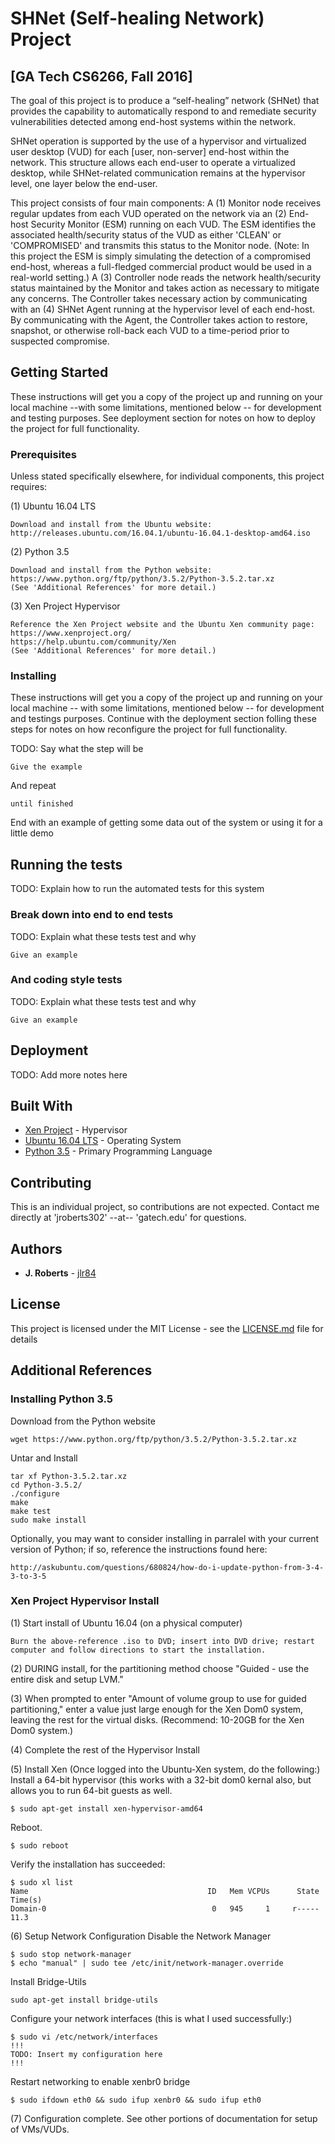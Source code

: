 # SHNet (Self-healing Network) Project 
## [GA Tech CS6266, Fall 2016]

The goal of this project is to produce a “self-healing” network (SHNet) that provides the capability to automatically respond to and remediate security vulnerabilities detected among end-host systems within the network.

SHNet operation is supported by the use of a hypervisor and virtualized user desktop (VUD) for each [user, non-server] end-host within the network. This structure allows each end-user to operate a virtualized desktop, while SHNet-related communication remains at the hypervisor level, one layer below the end-user. 

This project consists of four main components: A (1) Monitor node receives regular updates from each VUD operated on the network via an (2) End-host Security Monitor (ESM) running on each VUD. The ESM identifies the associated health/security status of the VUD as either 'CLEAN' or 'COMPROMISED' and transmits this status to the Monitor node. (Note: In this project the ESM is simply simulating the detection of a compromised end-host, whereas a full-fledged commercial product would be used in a real-world setting.) A (3) Controller node reads the network health/security status maintained by the Monitor and takes action as necessary to mitigate any concerns. The Controller takes necessary action by communicating with an (4) SHNet Agent running at the hypervisor level of each end-host. By communicating with the Agent, the Controller takes action to restore, snapshot, or otherwise roll-back each VUD to a time-period prior to suspected compromise.

## Getting Started

These instructions will get you a copy of the project up and running on your local machine --with some limitations, mentioned below -- for development and testing purposes. See deployment section for notes on how to deploy the project for full functionality.

### Prerequisites

Unless stated specifically elsewhere, for individual components, this project requires:

(1) Ubuntu 16.04 LTS
```
Download and install from the Ubuntu website:
http://releases.ubuntu.com/16.04.1/ubuntu-16.04.1-desktop-amd64.iso
```

(2) Python 3.5

```
Download and install from the Python website: 
https://www.python.org/ftp/python/3.5.2/Python-3.5.2.tar.xz
(See 'Additional References' for more detail.)
```

(3) Xen Project Hypervisor 
```
Reference the Xen Project website and the Ubuntu Xen community page:
https://www.xenproject.org/
https://help.ubuntu.com/community/Xen
(See 'Additional References' for more detail.)
```


### Installing

These instructions will get you a copy of the project up and running on your local machine -- with some limitations, mentioned below -- for development and testings purposes. Continue with the deployment section folling these steps for notes on how reconfigure the project for full functionality.

TODO: Say what the step will be

```
Give the example
```

And repeat

```
until finished
```

End with an example of getting some data out of the system or using it for a little demo

## Running the tests

TODO: Explain how to run the automated tests for this system

### Break down into end to end tests

TODO: Explain what these tests test and why

```
Give an example
```

### And coding style tests

TODO: Explain what these tests test and why

```
Give an example
```

## Deployment

TODO: Add more notes here

## Built With

* [Xen Project](https://www.xenproject.org/) - Hypervisor
* [Ubuntu 16.04 LTS](https://wiki.ubuntu.com/XenialXerus/ReleaseNotes) - Operating System
* [Python 3.5](https://docs.python.org/3/) - Primary Programming Language

## Contributing

This is an individual project, so contributions are not expected. Contact me directly at 'jroberts302' --at-- 'gatech.edu' for questions. 

## Authors

* **J. Roberts** - [jlr84](https://github.com/jlr84)

## License

This project is licensed under the MIT License - see the [LICENSE.md](License.md) file for details


## Additional References

### Installing Python 3.5

Download from the Python website 
```
wget https://www.python.org/ftp/python/3.5.2/Python-3.5.2.tar.xz
```

Untar and Install
```
tar xf Python-3.5.2.tar.xz
cd Python-3.5.2/
./configure
make
make test
sudo make install
```

Optionally, you may want to consider installing in parralel with your current version of Python; if so, reference the instructions found here:
```
http://askubuntu.com/questions/680824/how-do-i-update-python-from-3-4-3-to-3-5
```

### Xen Project Hypervisor Install

(1) Start install of Ubuntu 16.04 (on a physical computer)
```
Burn the above-reference .iso to DVD; insert into DVD drive; restart computer and follow directions to start the installation.
```

(2) DURING install, for the partitioning method choose "Guided - use the entire disk and setup LVM."

(3) When prompted to enter "Amount of volume group to use for guided partitioning," enter a value just large enough for the Xen Dom0 system, leaving the rest for the virtual disks. (Recommend: 10-20GB for the Xen Dom0 system.)

(4) Complete the rest of the Hypervisor Install

(5) Install Xen (Once logged into the Ubuntu-Xen system, do the following:)
Install a 64-bit hypervisor (this works with a 32-bit dom0 kernal also, but allows you to run 64-bit guests as well.
```
$ sudo apt-get install xen-hypervisor-amd64
```

Reboot.
```
$ sudo reboot
```

Verify the installation has succeeded:
```
$ sudo xl list
Name                                        ID   Mem VCPUs      State   Time(s)
Domain-0                                     0   945     1     r-----      11.3
```

(6) Setup Network Configuration
Disable the Network Manager
```
$ sudo stop network-manager
$ echo "manual" | sudo tee /etc/init/network-manager.override
```

Install Bridge-Utils
```
sudo apt-get install bridge-utils
```

Configure your network interfaces (this is what I used successfully:)
```
$ sudo vi /etc/network/interfaces
!!!
TODO: Insert my configuration here
!!!
```

Restart networking to enable xenbr0 bridge
```
$ sudo ifdown eth0 && sudo ifup xenbr0 && sudo ifup eth0
```

(7) Configuration complete. See other portions of documentation for setup of VMs/VUDs.
